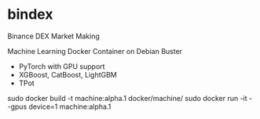 # bindex
Binance DEX Market Making

Machine Learning Docker Container on Debian Buster
- PyTorch with GPU support
- XGBoost, CatBoost, LightGBM
- TPot

sudo docker build -t machine:alpha.1 docker/machine/
sudo docker run -it --gpus device=1 machine:alpha.1
